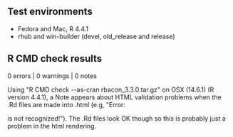 ## Test environments
* Fedora and Mac, R 4.4.1
* rhub and win-builder (devel, old_release and release)

## R CMD check results

0 errors | 0 warnings | 0 notes

Using "R CMD check --as-cran rbacon_3.3.0.tar.gz" on OSX (14.6.1) (R version 4.4.1), a Note appears about HTML validation problems when the .Rd files are made into .html (e.g, "Error: <main> is not recognized!"). The .Rd files look OK though so this is probably just a problem in the html rendering. 
